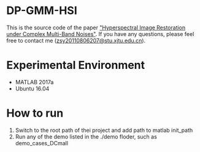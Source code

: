 # DP-GMM-HSI
This is the source code of the paper ["Hyperspectral Image Restoration under Complex Multi-Band Noises"](http://gr.xjtu.edu.cn/c/document_library/get_file?folderId=2618174&name=DLFE-118024.pdf).
If you have any questions, please feel free to contact me (zsy20110806207@stu.xjtu.edu.cn).  

# Experimental Environment
* MATLAB 2017a
* Ubuntu 16.04

# How to run
1. Switch to the root path of thei project and add path to matlab
        init_path
2. Run any of the demo listed in the ./demo floder, such as
        demo_cases_DCmall
